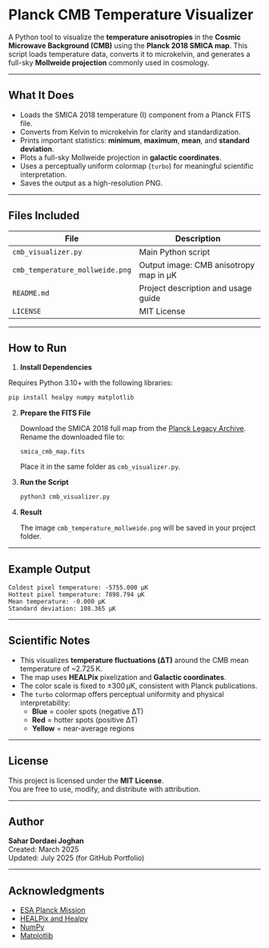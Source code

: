 # Planck CMB Temperature Visualizer

A Python tool to visualize the **temperature anisotropies** in the **Cosmic Microwave Background (CMB)** using the **Planck 2018 SMICA map**. This script loads temperature data, converts it to microkelvin, and generates a full-sky **Mollweide projection** commonly used in cosmology.

---

## What It Does

- Loads the SMICA 2018 temperature (I) component from a Planck FITS file.
- Converts from Kelvin to microkelvin for clarity and standardization.
- Prints important statistics: **minimum**, **maximum**, **mean**, and **standard deviation**.
- Plots a full-sky Mollweide projection in **galactic coordinates**.
- Uses a perceptually uniform colormap (`turbo`) for meaningful scientific interpretation.
- Saves the output as a high-resolution PNG.

---

## Files Included

| File                           | Description                                              |
|--------------------------------|----------------------------------------------------------|
| `cmb_visualizer.py`            | Main Python script                                       |
| `cmb_temperature_mollweide.png`| Output image: CMB anisotropy map in μK                   |
| `README.md`                    | Project description and usage guide                      |
| `LICENSE`                      | MIT License                                              |

---

## How to Run

1. **Install Dependencies**

Requires Python 3.10+ with the following libraries:

   ```bash
   pip install healpy numpy matplotlib
   ```

2. **Prepare the FITS File**

   Download the SMICA 2018 full map from the [Planck Legacy Archive](https://pla.esac.esa.int/).  
   Rename the downloaded file to:

   ```
   smica_cmb_map.fits
   ```

   Place it in the same folder as `cmb_visualizer.py`.

3. **Run the Script**

   ```bash
   python3 cmb_visualizer.py
   ```

4. **Result**

   The image `cmb_temperature_mollweide.png` will be saved in your project folder.

---

## Example Output

```text
Coldest pixel temperature: -5755.000 μK
Hottest pixel temperature: 7898.794 μK
Mean temperature: -0.000 μK
Standard deviation: 108.365 μK
```

---

## Scientific Notes

- This visualizes **temperature fluctuations (ΔT)** around the CMB mean temperature of ~2.725 K.
- The map uses **HEALPix** pixelization and **Galactic coordinates**.
- The color scale is fixed to ±300 μK, consistent with Planck publications.
- The `turbo` colormap offers perceptual uniformity and physical interpretability:
  - **Blue** = cooler spots (negative ΔT)
  - **Red** = hotter spots (positive ΔT)
  - **Yellow** = near-average regions

---

## License

This project is licensed under the **MIT License**.  
You are free to use, modify, and distribute with attribution.

---

## Author

**Sahar Dordaei Joghan**  
Created: March 2025  
Updated: July 2025 (for GitHub Portfolio)

---

## Acknowledgments

- [ESA Planck Mission](https://www.cosmos.esa.int/web/planck)
- [HEALPix and Healpy](https://healpy.readthedocs.io/)
- [NumPy](https://numpy.org/)
- [Matplotlib](https://matplotlib.org/)
